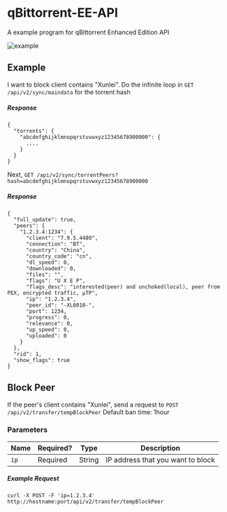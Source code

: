 # qBittorrent-EE-API
A example program for qBittorrent Enhanced Edition API

![example](https://i.imgur.com/n0YK76r.png)

## Example
I want to block client contains "Xunlei". Do the infinite loop in `GET /api/v2/sync/maindata` for the torrent hash

##### Response
```
{
  "torrents": {
    "abcdefghijklmnopqrstuvwxyz12345678900000": {
      ....
    }
  }
}
```

Next, `GET /api/v2/sync/torrentPeers?hash=abcdefghijklmnopqrstuvwxyz12345678900000`
##### Response
```
{
  "full_update": true,
  "peers": {
    "1.2.3.4:1234": {
      "client": "7.9.5.4480",
      "connection": "BT",
      "country": "China",
      "country_code": "cn",
      "dl_speed": 0,
      "downloaded": 0,
      "files": "",
      "flags": "U X E P",
      "flags_desc": "interested(peer) and unchoked(local), peer from PEX, encrypted traffic, μTP",
      "ip": "1.2.3.4",
      "peer_id": "-XL0010-",
      "port": 1234,
      "progress": 0,
      "relevance": 0,
      "up_speed": 0,
      "uploaded": 0
    }
  },
  "rid": 1,
  "show_flags": true
}
```

## Block Peer
If the peer's client contains "Xunlei", send a request to `POST /api/v2/transfer/tempBlockPeer`
Default ban time: 1hour

### Parameters
| Name | Required? | Type | Description |
| ---- | --------- | ---- | ----------- |
| ```ip``` | Required | String | IP address that you want to block |

##### Example Request
```
curl -X POST -F 'ip=1.2.3.4' http://hostname:port/api/v2/transfer/tempBlockPeer
```
